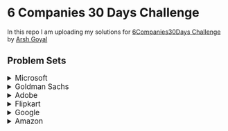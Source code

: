 # 6 Companies 30 Days Challenge

In this repo I am uploading my solutions for [6Companies30Days Challenge](https://youtu.be/QUnaBYKQkZU) by [Arsh Goyal](https://www.linkedin.com/in/arshgoyal/)

## Problem Sets

<details>
<summary style="font-size: 1.2em">Microsoft</summary>

1. [Evaluate Reverse Polish Notation](https://leetcode.com/problems/evaluate-reverse-polish-notation/) :white_check_mark:
2. [Combination Sum III](https://leetcode.com/problems/combination-sum-iii/) :white_check_mark:
3. [Bulls and Cows](https://leetcode.com/problems/bulls-and-cows/) :white_check_mark:
4. [Rotate Function](https://leetcode.com/problems/rotate-function/) :white_check_mark:
5. [Largest Divisible Subset](https://leetcode.com/problems/largest-divisible-subset/)
6. [Perfect Rectangle](https://leetcode.com/problems/perfect-rectangle/) :white_check_mark:
7. [Course Schedule](https://leetcode.com/problems/course-schedule/)
8. [Most Profitable Path in a Tree](https://leetcode.com/problems/most-profitable-path-in-a-tree/)
9. [Number of Pairs Satisfying Inequality](https://leetcode.com/problems/number-of-pairs-satisfying-inequality/)
10. [Shortest Unsorted Continuous Subarray](https://leetcode.com/problems/shortest-unsorted-continuous-subarray/) :white_check_mark:
11. [Number of Ways to Arrive at Destination](https://leetcode.com/problems/number-of-ways-to-arrive-at-destination/)
12. [Longest Happy Prefix](https://leetcode.com/problems/longest-happy-prefix/)
13. [Airplane Seat Assignment Probability](https://leetcode.com/problems/airplane-seat-assignment-probability/) :white_check_mark:
14. [Minimum Deletions to Make Array Divisible](https://leetcode.com/problems/minimum-deletions-to-make-array-divisible/)
15. [Number of Substrings Containing All Three Characters](https://leetcode.com/problems/number-of-substrings-containing-all-three-characters/) :white_check_mark:

</details>

<details>
<summary style="font-size: 1.2em">Goldman Sachs</summary>

1. [Max Points on a Line](https://leetcode.com/problems/max-points-on-a-line/) :white_check_mark:
2. [Valid Square](https://leetcode.com/problems/valid-square/) :white_check_mark:
3. [Factorial Trailing Zeroes](https://leetcode.com/problems/factorial-trailing-zeroes/) :white_check_mark:
4. [Number of Boomerangs](https://leetcode.com/problems/number-of-boomerangs/) :white_check_mark:
5. [Split Array into Consecutive Subsequences](https://leetcode.com/problems/split-array-into-consecutive-subsequences/) :white_check_mark:
6. [Minimum Consecutive Cards to Pick Up](https://leetcode.com/problems/minimum-consecutive-cards-to-pick-up/) :white_check_mark:
7. [Count Good Triplets in an Array](https://leetcode.com/problems/count-good-triplets-in-an-array/) 
8. [Maximum Points in an Archery Competition](https://leetcode.com/problems/maximum-points-in-an-archery-competition/)
9. [IPO](https://leetcode.com/problems/ipo/)
10. [Number of People Aware of a Secret](https://leetcode.com/problems/number-of-people-aware-of-a-secret/)
11. [Invalid Transactions](https://leetcode.com/problems/invalid-transactions/) :white_check_mark:
12. [All Elements in Two Binary Search Trees](https://leetcode.com/problems/all-elements-in-two-binary-search-trees/) :white_check_mark:
13. [Get Biggest Three Rhombus Sums in a Grid](https://leetcode.com/problems/get-biggest-three-rhombus-sums-in-a-grid/)
14. [Count Nice Pairs in an Array](https://leetcode.com/problems/count-nice-pairs-in-an-array/) :white_check_mark:
15. [Maximum Good People Based on Statements](https://leetcode.com/problems/maximum-good-people-based-on-statements/)

</details>

<details>
<summary style="font-size: 1.2em">Adobe</summary>

1. [Fraction to Recurring Decimal](https://leetcode.com/problems/fraction-to-recurring-decimal/) 
2. [Increasing Triplet Subsequence](https://leetcode.com/problems/increasing-triplet-subsequence/) 
3. [K-th Smallest in Lexicographical Order](https://leetcode.com/problems/k-th-smallest-in-lexicographical-order/) 
4. [Magical String](https://leetcode.com/problems/magical-string/) 
5. [Non-negative Integers without Consecutive Ones](https://leetcode.com/problems/non-negative-integers-without-consecutive-ones/) 
6. [Knight Probability in Chessboard](https://leetcode.com/problems/knight-probability-in-chessboard/) 
7. [Number of Matching Subsequences](https://leetcode.com/problems/number-of-matching-subsequences/) 
8. [Minimum Genetic Mutation](https://leetcode.com/problems/minimum-genetic-mutation/)
9. [Count Nodes Equal to Average of Subtree](https://leetcode.com/problems/count-nodes-equal-to-average-of-subtree/)
10. [Maximum Matrix Sum](https://leetcode.com/problems/maximum-matrix-sum/)
11. [Stock Price Fluctuation](https://leetcode.com/problems/stock-price-fluctuation/) 
12. [Shortest Unsorted Continuous Subarray](https://leetcode.com/problems/shortest-unsorted-continuous-subarray/) 
13. [Dungeon Game](https://leetcode.com/problems/dungeon-game/)
14. [Number of People Aware of a Secret](https://leetcode.com/problems/number-of-people-aware-of-a-secret/) 
15. [Query Kth Smallest Trimmed Number](https://leetcode.com/problems/query-kth-smallest-trimmed-number/)

</details>

<details>
<summary style="font-size: 1.2em">Flipkart</summary>

1. [Partition to K Equal Sum Subsets](https://leetcode.com/problems/partition-to-k-equal-sum-subsets/) 
2. [Shopping Offers](https://leetcode.com/problems/shopping-offers/) 
3. [Remove Zero Sum Consecutive Nodes from Linked List](https://leetcode.com/problems/remove-zero-sum-consecutive-nodes-from-linked-list/) 
4. [Find the Winner of the Circular Game](https://leetcode.com/problems/find-the-winner-of-the-circular-game/) 
5. [Find in Mountain Array](https://leetcode.com/problems/find-in-mountain-array/) 
6. [Number of ways to separate Numbers](https://leetcode.com/problems/number-of-ways-to-separate-numbers/) 
7. [Find the City With the Smallest Number of Neighbors at a Threshold Distance](https://leetcode.com/problems/find-the-city-with-the-smallest-number-of-neighbors-at-a-threshold-distance/) 
8. [Closest Prime Numbers in Range](https://leetcode.com/problems/closest-prime-numbers-in-range/)
9. [Top K Frequent Words](https://leetcode.com/problems/top-k-frequent-words/)
10. [Distant Barcodes](https://leetcode.com/problems/distant-barcodes/)
11. [New 21 Game](https://leetcode.com/problems/new-21-game/) 
12. [Check If a String Contains All Binary Codes of Size K](https://leetcode.com/problems/check-if-a-string-contains-all-binary-codes-of-size-k/) 
13. [Max Area of Island](https://leetcode.com/problems/max-area-of-island/)
14. [Custom Sort String](https://leetcode.com/problems/custom-sort-string/) 
15. [House Robber III - Very Imp](https://leetcode.com/problems/house-robber-iii/)

</details>


<details>
<summary style="font-size: 1.2em">Google</summary>

1. [Maximum Consecutive Floors Without Special Floors](https://leetcode.com/problems/maximum-consecutive-floors-without-special-floors/) 
2. [Maximum Good People Based on Statements](https://leetcode.com/problems/maximum-good-people-based-on-statements/) 
3. [Sort an Array](https://leetcode.com/problems/sort-an-array/) 
4. [Fruit Into Baskets](https://leetcode.com/problems/fruit-into-baskets/) 
5. [Number of Closed Islands](https://leetcode.com/problems/number-of-closed-islands/) 
6. [Distinct Echo Substrings](https://leetcode.com/problems/distinct-echo-substrings/) 
7. [K Divisible Elements Subarrays](https://leetcode.com/problems/k-divisible-elements-subarrays/) 
8. [Random Pick with Weight](https://leetcode.com/problems/random-pick-with-weight/) 
9. [Maximum Number of Coins You Can Get](https://leetcode.com/problems/maximum-number-of-coins-you-can-get/) 
10. [Network Delay Time](https://leetcode.com/problems/network-delay-time/) 
11. [Matrix Block Sum](https://leetcode.com/problems/matrix-block-sum/) 
12. [Restore IP Addresses](https://leetcode.com/problems/restore-ip-addresses/) 
13. [Swim in Rising Water](https://leetcode.com/problems/swim-in-rising-water/) 
14. [Strictly Palindromic Number](https://leetcode.com/problems/strictly-palindromic-number/) 
15. [Maximum Compatibility Score Sum](https://leetcode.com/problems/maximum-compatibility-score-sum/) 

</details>


<details>
<summary style="font-size: 1.2em">Amazon</summary>

1. [Shuffle an Array](https://leetcode.com/problems/shuffle-an-array/) 
2. [Cheapest Flights Within K Stops](https://leetcode.com/problems/cheapest-flights-within-k-stops/) 
3. [Split a String Into the Max Number of Unique Substrings](https://leetcode.com/problems/split-a-string-into-the-max-number-of-unique-substrings/) 
4. [Tweet Counts Per Frequency](https://leetcode.com/problems/tweet-counts-per-frequency/) 
5. [Maximum Sum of an Hourglass](https://leetcode.com/problems/maximum-sum-of-an-hourglass/) 
6. [Maximum Subarray Min-Product](https://leetcode.com/problems/maximum-subarray-min-product/) 
7. [Dota2 Senate](https://leetcode.com/problems/dota2-senate/) 
8. [Destroying Asteroids](https://leetcode.com/problems/destroying-asteroids/) 
9. [Most Popular Video Creator](https://leetcode.com/problems/most-popular-video-creator/) 
10. [Number of Matching Subsequences](https://leetcode.com/problems/number-of-matching-subsequences/) 
11. [Number of Ways to Reach a Position After Exactly k Steps](https://leetcode.com/problems/number-of-ways-to-reach-a-position-after-exactly-k-steps/) 
12. [Maximum Length of Repeated Subarray](https://leetcode.com/problems/maximum-length-of-repeated-subarray/) 
13. [Top K Frequent Words](https://leetcode.com/problems/top-k-frequent-words/) 
14. [Last Moment Before All Ants Fall Out of a Plank](https://leetcode.com/problems/last-moment-before-all-ants-fall-out-of-a-plank/)  
15. [Generate Random Point in a Circle](https://leetcode.com/problems/generate-random-point-in-a-circle/)  

</details>